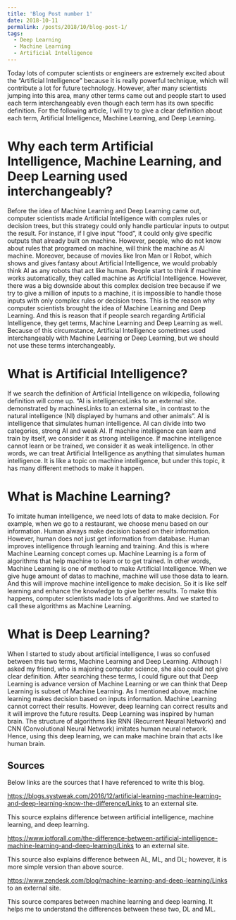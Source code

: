 ```yaml
---
title: 'Blog Post number 1'
date: 2018-10-11
permalink: /posts/2018/10/blog-post-1/
tags:
  - Deep Learning
  - Machine Learning
  - Artificial Intelligence
---
```


Today lots of computer scientists or engineers are extremely excited about the “Artificial Intelligence” because it is really powerful technique, which will contribute a lot for future technology. However, after many scientists jumping into this area, many other terms came out and people start to used each term interchangeably even though each term has its own specific definition. For the following article, I will try to give a clear definition about each term, Artificial Intelligence, Machine Learning, and Deep Learning.

Why each term Artificial Intelligence, Machine Learning, and Deep Learning used interchangeably?
======
Before the idea of Machine Learning and Deep Learning came out, computer scientists made Artificial Intelligence with complex rules or decision trees, but this strategy could only handle particular inputs to output the result. For instance, if I give input “food”, it could only give specific outputs that already built on machine. However, people, who do not know about rules that programed on machine, will think the machine as AI machine. Moreover, because of movies like Iron Man or I Robot, which shows and gives fantasy about Artificial Intelligence, we would probably think AI as any robots that act like human. People start to think if machine works automatically, they called machine as Artificial Intelligence. However, there was a big downside about this complex decision tree because if we try to give a million of inputs to a machine, it is impossible to handle those inputs with only complex rules or decision trees. This is the reason why computer scientists brought the idea of Machine Learning and Deep Learning. And this is reason that if people search regarding Artificial Intelligence, they get terms, Machine Learning and Deep Learning as well. Because of this circumstance, Artificial Intelligence sometimes used interchangeably with Machine Learning or Deep Learning, but we should not use these terms interchangeably.

What is Artificial Intelligence?
======
If we search the definition of Artificial Intelligence on wikipedia, following definition will come up. “AI is intelligenceLinks to an external site. demonstrated by machinesLinks to an external site., in contrast to the natural intelligence (NI) displayed by humans and other animals”. AI is intelligence that simulates human intelligence. AI can divide into two categories, strong AI and weak AI. If machine intelligence can learn and train by itself, we consider it as strong intelligence. If machine intelligence cannot learn or be trained, we consider it as weak intelligence. In other words, we can treat Artificial Intelligence as anything that simulates human intelligence. It is like a topic on machine intelligence, but under this topic, it has many different methods to make it happen.

What is Machine Learning?
======
To imitate human intelligence, we need lots of data to make decision. For example, when we go to a restaurant, we choose menu based on our information. Human always make decision based on their information. However, human does not just get information from database. Human improves intelligence through learning and training. And this is where Machine Learning concept comes up. Machine Learning is a form of algorithms that help machine to learn or to get trained. In other words, Machine Learning is one of method to make Artificial Intelligence. When we give huge amount of datas to machine, machine will use those data to learn. And this will improve machine intelligence to make decision. So it is like self learning and enhance the knowledge to give better results. To make this happens, computer scientists made lots of algorithms. And we started to call these algorithms as Machine Learning.

What is Deep Learning?
======
When I started to study about artificial intelligence, I was so confused between this two terms, Machine Learning and Deep Learning. Although I asked my friend, who is majoring computer science, she also could not give clear definition. After searching these terms, I could figure out that Deep Learning is advance version of Machine Learning or we can think that Deep Learning is subset of Machine Learning. As I mentioned above, machine learning makes decision based on inputs information. Machine Learning cannot correct their results. However, deep learning can correct results and it will improve the future results. Deep Learning was inspired by human brain. The structure of algorithms like RNN (Recurrent Neural Network) and CNN (Convolutional Neural Network) imitates human neural network. Hence, using this deep learning, we can make machine brain that acts like human brain.

Sources
------
Below links are the sources that I have referenced to write this blog.

https://blogs.systweak.com/2016/12/artificial-learning-machine-learning-and-deep-learning-know-the-difference/Links to an external site.

This source explains difference between artificial intelligence, machine learning, and deep learning.

https://www.iotforall.com/the-difference-between-artificial-intelligence-machine-learning-and-deep-learning/Links to an external site.

This source also explains difference between AL, ML, and DL; however, it is more simple version than above source.

https://www.zendesk.com/blog/machine-learning-and-deep-learning/Links to an external site.

This source compares between machine learning and deep learning. It helps me to understand the differences between these two, DL and ML.
